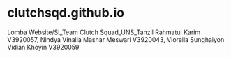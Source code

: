 # clutchsqd.github.io
Lomba Website/SI_Team Clutch Squad_UNS_Tanzil Rahmatul Karim V3920057, Nindya Vinalia Mashar Meswari V3920043, Viorella Sunghaiyon Vidian Khoyin V3920059

